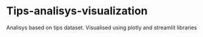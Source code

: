 # Tips-analisys-visualization
Analisys based on tips dataset. Visualised using plotly and streamlit libraries

